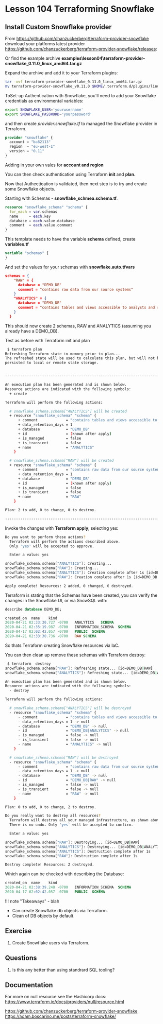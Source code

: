 # Lesson 104 Terraforming Snowflake

## Install Custom Snowflake provider

From <https://github.com/chanzuckerberg/terraform-provider-snowflake> download your platforms latest provider <https://github.com/chanzuckerberg/terraform-provider-snowflake/releases>:

Or find the example archive **examples\lesson04\terraform-provider-snowflake_0.11.0_linux_amd64.tar.gz**

Expand the archive and add it to your Terraform plugins:

```bash
tar -xvf terraform-provider-snowflake_0.11.0_linux_amd64.tar.gz
mv terraform-provider-snowflake_v0.11.0 $HOME/.terraform.d/plugins/linux_amd64/
```
ToSet-up Authentication with Snowflake, you'll need to add your Snowflake credentials as environmental variables:

```bash
export SNOWFLAKE_USER='yourusername'
export SNOWFLAKE_PASSWORD='yourpassword'
```

and then create _provider.snowflake.tf_ to managed the Snowflake provider in Terraform.

```terraform
provider "snowflake" {
  account = "ba82113"
  region  = "eu-west-1"
  version = "0.11"
}
```

Adding in your own vales for **account and region**

You can then check authentication using Terraform **init** and **plan**.

Now that Authectication is validated, then next step is to try and create some Snowflake objects.

Starting with Schemas - **snowflake_schmea.schema.tf**.

```terraform
resource "snowflake_schema" "schema" {
  for_each = var.schemas
  name     = each.key
  database = each.value.database
  comment  = each.value.comment
}
```

This template needs to have the variable **schema** defined,  create **variables.tf**

```terraform
variable "schemas" {
}
```

And set the values for your schemas with **snowflake.auto.tfvars**

```json
schemas = {
    "RAW" = {
      database = "DEMO_DB"
      comment = "contains raw data from our source systems"
    }
    "ANALYTICS" = {
      database = "DEMO_DB"
      comment = "contains tables and views accessible to analysts and reporting"
    }
  }
```

This should now create 2 schemas, RAW and ANALYTICS (assuming you already have a DEMO_DB).

Test as before with Terraform init and plan

```bash
 $ terraform plan
Refreshing Terraform state in-memory prior to plan...
The refreshed state will be used to calculate this plan, but will not be
persisted to local or remote state storage.


------------------------------------------------------------------------

An execution plan has been generated and is shown below.
Resource actions are indicated with the following symbols:
  + create

Terraform will perform the following actions:

  # snowflake_schema.schema["ANALYTICS"] will be created
  + resource "snowflake_schema" "schema" {
      + comment             = "contains tables and views accessible to analysts and reporting"
      + data_retention_days = 1
      + database            = "DEMO_DB"
      + id                  = (known after apply)
      + is_managed          = false
      + is_transient        = false
      + name                = "ANALYTICS"
    }

  # snowflake_schema.schema["RAW"] will be created
  + resource "snowflake_schema" "schema" {
      + comment             = "contains raw data from our source systems"
      + data_retention_days = 1
      + database            = "DEMO_DB"
      + id                  = (known after apply)
      + is_managed          = false
      + is_transient        = false
      + name                = "RAW"
    }

Plan: 2 to add, 0 to change, 0 to destroy.

------------------------------------------------------------------------
```

Invoke the changes with **Terraform apply**, selecting yes:

```bash
Do you want to perform these actions?
  Terraform will perform the actions described above.
  Only 'yes' will be accepted to approve.

  Enter a value: yes

snowflake_schema.schema["ANALYTICS"]: Creating...
snowflake_schema.schema["RAW"]: Creating...
snowflake_schema.schema["ANALYTICS"]: Creation complete after 1s [id=DEMO_DB|ANALYTICS]
snowflake_schema.schema["RAW"]: Creation complete after 1s [id=DEMO_DB|RAW]

Apply complete! Resources: 2 added, 0 changed, 0 destroyed.
```

Terraform is stating that the Schemas have been created, you can verify the changes in the Snowflake UI, or via SnowSQL with:

```sql
describe database DEMO_DB;

created_on	name	kind
2020-04-21 02:33:30.727 -0700	ANALYTICS	SCHEMA
2020-04-21 02:35:19.987 -0700	INFORMATION_SCHEMA	SCHEMA
2020-04-17 02:02:42.057 -0700	PUBLIC	SCHEMA
2020-04-21 02:33:30.736 -0700	RAW	SCHEMA
```
So thats Terraform creating Snowflake resources via IaC.

You can then clean up remove these schemas with Terraform destroy:

```bash
 $ terraform  destroy
snowflake_schema.schema["RAW"]: Refreshing state... [id=DEMO_DB|RAW]
snowflake_schema.schema["ANALYTICS"]: Refreshing state... [id=DEMO_DB|ANALYTICS]

An execution plan has been generated and is shown below.
Resource actions are indicated with the following symbols:
  - destroy

Terraform will perform the following actions:

  # snowflake_schema.schema["ANALYTICS"] will be destroyed
  - resource "snowflake_schema" "schema" {
      - comment             = "contains tables and views accessible to analysts and reporting" -> null
      - data_retention_days = 1 -> null
      - database            = "DEMO_DB" -> null
      - id                  = "DEMO_DB|ANALYTICS" -> null
      - is_managed          = false -> null
      - is_transient        = false -> null
      - name                = "ANALYTICS" -> null
    }

  # snowflake_schema.schema["RAW"] will be destroyed
  - resource "snowflake_schema" "schema" {
      - comment             = "contains raw data from our source systems" -> null
      - data_retention_days = 1 -> null
      - database            = "DEMO_DB" -> null
      - id                  = "DEMO_DB|RAW" -> null
      - is_managed          = false -> null
      - is_transient        = false -> null
      - name                = "RAW" -> null
    }

Plan: 0 to add, 0 to change, 2 to destroy.

Do you really want to destroy all resources?
  Terraform will destroy all your managed infrastructure, as shown above.
  There is no undo. Only 'yes' will be accepted to confirm.

  Enter a value: yes

snowflake_schema.schema["RAW"]: Destroying... [id=DEMO_DB|RAW]
snowflake_schema.schema["ANALYTICS"]: Destroying... [id=DEMO_DB|ANALYTICS]
snowflake_schema.schema["ANALYTICS"]: Destruction complete after 1s
snowflake_schema.schema["RAW"]: Destruction complete after 1s

Destroy complete! Resources: 2 destroyed.
```

Which again can be checked with describing the Database:

```sql
created_on	name	kind
2020-04-21 02:38:39.248 -0700	INFORMATION_SCHEMA	SCHEMA
2020-04-17 02:02:42.057 -0700	PUBLIC	SCHEMA
```

!!! note "Takeaways" - blah

- Can create Snowflake db objects via Terraform.
- Clean of DB objects by default.

## Exercise

1. Create Snowflake users via Terraform.

## Questions

1. Is this any better than using standrard SQL tooling? 

## Documentation

For more on null resource see the Hashicorp docs:
<https://www.terraform.io/docs/providers/null/resource.html>

<https://github.com/chanzuckerberg/terraform-provider-snowflake>
<https://adam.boscarino.me/posts/terraform-snowflake/>
